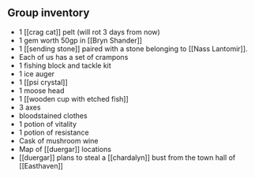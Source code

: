 ## Group inventory

- 1 [[crag cat]] pelt (will rot 3 days from now)
- 1 gem worth 50gp in [[Bryn Shander]]
- 1 [[sending stone]] paired with a stone belonging to [[Nass Lantomir]].
- Each of us has a set of crampons
- 1 fishing block and tackle kit
- 1 ice auger
- 1 [[psi crystal]]
- 1 moose head
- 1 [[wooden cup with etched fish]]
- 3 axes
- bloodstained clothes
- 1 potion of vitality
- 1 potion of resistance
- Cask of mushroom wine
- Map of [[duergar]] locations
- [[duergar]] plans to steal a [[chardalyn]] bust from the town hall of [[Easthaven]]
